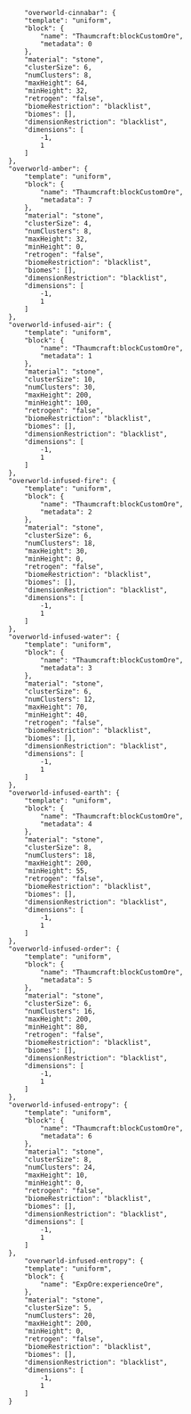 		"overworld-cinnabar": {
        "template": "uniform",
        "block": {
            "name": "Thaumcraft:blockCustomOre",
            "metadata": 0
        },
        "material": "stone",
        "clusterSize": 6,
        "numClusters": 8,
        "maxHeight": 64,
        "minHeight": 32,
        "retrogen": "false",
        "biomeRestriction": "blacklist",
        "biomes": [],
        "dimensionRestriction": "blacklist",
        "dimensions": [
            -1,
            1
        ]
    },
    "overworld-amber": {
        "template": "uniform",
        "block": {
            "name": "Thaumcraft:blockCustomOre",
            "metadata": 7
        },
        "material": "stone",
        "clusterSize": 4,
        "numClusters": 8,
        "maxHeight": 32,
        "minHeight": 0,
        "retrogen": "false",
        "biomeRestriction": "blacklist",
        "biomes": [],
        "dimensionRestriction": "blacklist",
        "dimensions": [
            -1,
            1
        ]
    },
    "overworld-infused-air": {
        "template": "uniform",
        "block": {
            "name": "Thaumcraft:blockCustomOre",
            "metadata": 1
        },
        "material": "stone",
        "clusterSize": 10,
        "numClusters": 30,
        "maxHeight": 200,
        "minHeight": 100,
        "retrogen": "false",
        "biomeRestriction": "blacklist",
        "biomes": [],
        "dimensionRestriction": "blacklist",
        "dimensions": [
            -1,
            1
        ]
    },
    "overworld-infused-fire": {
        "template": "uniform",
        "block": {
            "name": "Thaumcraft:blockCustomOre",
            "metadata": 2
        },
        "material": "stone",
        "clusterSize": 6,
        "numClusters": 18,
        "maxHeight": 30,
        "minHeight": 0,
        "retrogen": "false",
        "biomeRestriction": "blacklist",
        "biomes": [],
        "dimensionRestriction": "blacklist",
        "dimensions": [
            -1,
            1
        ]
    },
    "overworld-infused-water": {
        "template": "uniform",
        "block": {
            "name": "Thaumcraft:blockCustomOre",
            "metadata": 3
        },
        "material": "stone",
        "clusterSize": 6,
        "numClusters": 12,
        "maxHeight": 70,
        "minHeight": 40,
        "retrogen": "false",
        "biomeRestriction": "blacklist",
        "biomes": [],
        "dimensionRestriction": "blacklist",
        "dimensions": [
            -1,
            1
        ]
    },
    "overworld-infused-earth": {
        "template": "uniform",
        "block": {
            "name": "Thaumcraft:blockCustomOre",
            "metadata": 4
        },
        "material": "stone",
        "clusterSize": 8,
        "numClusters": 18,
        "maxHeight": 200,
        "minHeight": 55,
        "retrogen": "false",
        "biomeRestriction": "blacklist",
        "biomes": [],
        "dimensionRestriction": "blacklist",
        "dimensions": [
            -1,
            1
        ]
    },
    "overworld-infused-order": {
        "template": "uniform",
        "block": {
            "name": "Thaumcraft:blockCustomOre",
            "metadata": 5
        },
        "material": "stone",
        "clusterSize": 6,
        "numClusters": 16,
        "maxHeight": 200,
        "minHeight": 80,
        "retrogen": "false",
        "biomeRestriction": "blacklist",
        "biomes": [],
        "dimensionRestriction": "blacklist",
        "dimensions": [
            -1,
            1
        ]
    },
    "overworld-infused-entropy": {
        "template": "uniform",
        "block": {
            "name": "Thaumcraft:blockCustomOre",
            "metadata": 6
        },
        "material": "stone",
        "clusterSize": 8,
        "numClusters": 24,
        "maxHeight": 10,
        "minHeight": 0,
        "retrogen": "false",
        "biomeRestriction": "blacklist",
        "biomes": [],
        "dimensionRestriction": "blacklist",
        "dimensions": [
            -1,
            1
        ]
    },
	    "overworld-infused-entropy": {
        "template": "uniform",
        "block": {
            "name": "ExpOre:experienceOre",
        },
        "material": "stone",
        "clusterSize": 5,
        "numClusters": 20,
        "maxHeight": 200,
        "minHeight": 0,
        "retrogen": "false",
        "biomeRestriction": "blacklist",
        "biomes": [],
        "dimensionRestriction": "blacklist",
        "dimensions": [
            -1,
            1
        ]
    }
